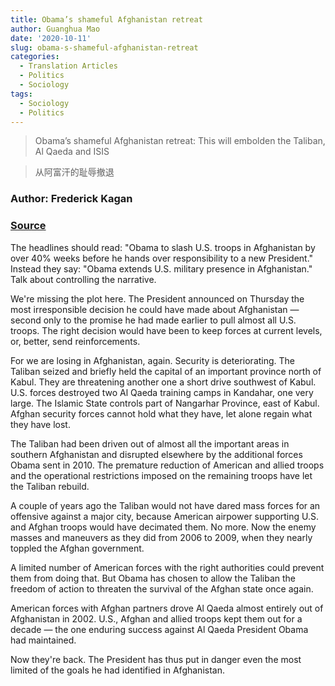```yaml
---
title: Obama’s shameful Afghanistan retreat
author: Guanghua Mao
date: '2020-10-11'
slug: obama-s-shameful-afghanistan-retreat
categories:
  - Translation Articles
  - Politics
  - Sociology
tags:
  - Sociology
  - Politics
---
```


> Obama’s shameful Afghanistan retreat: This will embolden the Taliban, Al Qaeda and ISIS

> 从阿富汗的耻辱撤退

### Author: Frederick Kagan

### [Source](https://www.nydailynews.com/opinion/frederick-kagan-obama-shameful-afghanistan-retreat-article-1.2400776)

The headlines should read: "Obama to slash U.S. troops in Afghanistan by over 40% weeks before he hands over responsibility to a new President." Instead they say: "Obama extends U.S. military presence in Afghanistan." Talk about controlling the narrative.

We're missing the plot here. The President announced on Thursday the most irresponsible decision he could have made about Afghanistan — second only to the promise he had made earlier to pull almost all U.S. troops. The right decision would have been to keep forces at current levels, or, better, send reinforcements.

For we are losing in Afghanistan, again. Security is deteriorating. The Taliban seized and briefly held the capital of an important province north of Kabul. They are threatening another one a short drive southwest of Kabul. U.S. forces destroyed two Al Qaeda training camps in Kandahar, one very large. The Islamic State controls part of Nangarhar Province, east of Kabul. Afghan security forces cannot hold what they have, let alone regain what they have lost.

The Taliban had been driven out of almost all the important areas in southern Afghanistan and disrupted elsewhere by the additional forces Obama sent in 2010. The premature reduction of American and allied troops and the operational restrictions imposed on the remaining troops have let the Taliban rebuild.

A couple of years ago the Taliban would not have dared mass forces for an offensive against a major city, because American airpower supporting U.S. and Afghan troops would have decimated them. No more. Now the enemy masses and maneuvers as they did from 2006 to 2009, when they nearly toppled the Afghan government.

A limited number of American forces with the right authorities could prevent them from doing that. But Obama has chosen to allow the Taliban the freedom of action to threaten the survival of the Afghan state once again.

American forces with Afghan partners drove Al Qaeda almost entirely out of Afghanistan in 2002. U.S., Afghan and allied troops kept them out for a decade — the one enduring success against Al Qaeda President Obama had maintained.

Now they're back. The President has thus put in danger even the most limited of the goals he had identified in Afghanistan.
